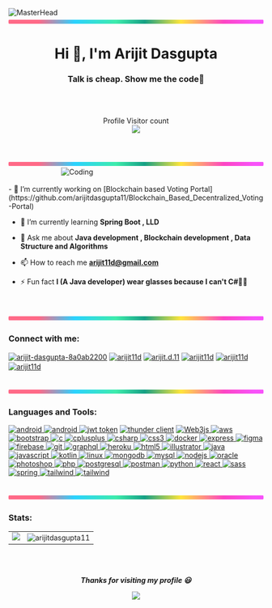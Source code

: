 ![MasterHead](https://i.imgur.com/9cHJZz4.png)   
 <img src="https://github.com/ArshErgon/ArshErgon/blob/main/assets/header/lineBar.png" width="100%" height="8px"/>
<br>
<h1 align="center">Hi 👋, I'm Arijit Dasgupta</h1>
<h3 align="center">Talk is cheap. Show me the code🚀</h3><br>
<br>
<p align="center"> 
  Profile Visitor count<br>
  <img src="https://profile-counter.glitch.me/arijitdasgupta11/count.svg" />
</p>
<br>
<br>
<img src="https://github.com/ArshErgon/ArshErgon/blob/main/assets/header/lineBar.png" width="100%" height="8px"/>
<br>
<img align="right" alt="Coding" width="400" src="https://i.imgur.com/GuYw6ZQ.png">
<br><br>
- 🔭 I’m currently working on [Blockchain based Voting Portal](https://github.com/arijitdasgupta11/Blockchain_Based_Decentralized_Voting-Portal)

- 🌱 I’m currently learning **Spring Boot , LLD**

- 💬 Ask me about **Java development , Blockchain development , Data Structure and Algorithms**

- 📫 How to reach me **arijit11d@gmail.com**

- ⚡ Fun fact **I (A Java developer) wear glasses because I can't C#👨‍💻**
<br>

<br>
<img src="https://github.com/ArshErgon/ArshErgon/blob/main/assets/header/lineBar.png" width="100%" height="8px"/>
<br>
<h3 align="left">Connect with me:</h3>
<p align="left">
<a href="https://linkedin.com/in/arijit-d-11" target="blank"><img align="center" src="https://cdn-icons-png.flaticon.com/512/174/174857.png" alt="arijit-dasgupta-8a0ab2200" height="50" width="60" /></a>
<a href="https://auth.geeksforgeeks.org/user/arijit11d" target="blank"><img align="center" src="https://upload.wikimedia.org/wikipedia/commons/thumb/4/43/GeeksforGeeks.svg/2560px-GeeksforGeeks.svg.png" alt="arijit11d" height="50" width="70" /></a>
<a href="https://instagram.com/arijit.d.11" target="blank"><img align="center" src="https://upload.wikimedia.org/wikipedia/commons/thumb/e/e7/Instagram_logo_2016.svg/2048px-Instagram_logo_2016.svg.png" alt="arijit.d.11" height="60" width="60" /></a>
<a href="https://www.codechef.com/users/arijit11d" target="blank"><img align="center" src="https://cdn.jsdelivr.net/npm/simple-icons@3.1.0/icons/codechef.svg" alt="arijit11d" height="50" width="60" /></a>
<a href="https://www.hackerrank.com/arijit11d" target="blank"><img align="center" src="https://upload.wikimedia.org/wikipedia/commons/6/65/HackerRank_logo.png" alt="arijit11d" height="60" width="60" /></a>
<a href="https://www.leetcode.com/arijit11d" target="blank"><img align="center" src="https://cdn.iconscout.com/icon/free/png-256/free-leetcode-3521542-2944960.png" alt="arijit11d" height="50" width="60" /></a>
</p>
<br>
<img src="https://github.com/ArshErgon/ArshErgon/blob/main/assets/header/lineBar.png" width="100%" height="8px"/>
<br>
<h3 align="left">Languages and Tools:</h3>
<p align="left"> <a href="https://developer.android.com" target="_blank" rel="noreferrer"> <img src="https://upload.wikimedia.org/wikipedia/commons/thumb/d/d7/Android_robot.svg/872px-Android_robot.svg.png" alt="android" width="50" height="50"/> </a> <a href="https://soliditylang.org/" target="_blank" rel="noreferrer"> <img src="https://upload.wikimedia.org/wikipedia/commons/thumb/9/98/Solidity_logo.svg/1200px-Solidity_logo.svg.png" alt="android" width="50" height="50"/> </a>
    <a href="https://jwt.io/" target="_blank" rel="noreferrer"> <img src="https://jwt.io/img/icon.svg" alt="jwt token" width="50" height="50"/></a>
  <a href="https://www.thunderclient.com/" target="_blank" rel="noreferrer"> <img src="https://rangav.gallerycdn.vsassets.io/extensions/rangav/vscode-thunder-client/2.6.2/1681222207111/Microsoft.VisualStudio.Services.Icons.Default" alt="thunder client" width="50" height="50"/></a>
<a href="https://web3js.org/#/" target="_blank" rel="noreferrer"> <img src="https://i.imgur.com/49LAk9x.jpg" alt="Web3js" width="50" height="50"/> </a> <a href="https://aws.amazon.com" target="_blank" rel="noreferrer"> <img src="https://upload.wikimedia.org/wikipedia/commons/thumb/9/93/Amazon_Web_Services_Logo.svg/1280px-Amazon_Web_Services_Logo.svg.png" alt="aws" width="50" height="50"/> </a> <a href="https://getbootstrap.com" target="_blank" rel="noreferrer"> <img src="https://img.freepik.com/premium-vector/bootstrap-icon-b-letter-logo_781017-7.jpg" alt="bootstrap" width="50" height="50"/> </a> <a href="https://www.cprogramming.com/" target="_blank" rel="noreferrer"> <img src="https://upload.wikimedia.org/wikipedia/commons/thumb/1/18/C_Programming_Language.svg/1200px-C_Programming_Language.svg.png" alt="c" width="50" height="50"/> </a> <a href="https://www.w3schools.com/cpp/" target="_blank" rel="noreferrer"> <img src="https://upload.wikimedia.org/wikipedia/commons/thumb/1/18/ISO_C%2B%2B_Logo.svg/1822px-ISO_C%2B%2B_Logo.svg.png" alt="cplusplus" width="50" height="50"/> </a> <a href="https://www.w3schools.com/cs/" target="_blank" rel="noreferrer"> <img src="https://upload.wikimedia.org/wikipedia/commons/4/4f/Csharp_Logo.png" alt="csharp" width="50" height="50"/> </a> <a href="https://www.w3schools.com/css/" target="_blank" rel="noreferrer"> <img src="https://upload.wikimedia.org/wikipedia/commons/thumb/6/62/CSS3_logo.svg/800px-CSS3_logo.svg.png" alt="css3" width="50" height="50"/> </a> <a href="https://www.docker.com/" target="_blank" rel="noreferrer"> <img src="https://www.docker.com/wp-content/uploads/2022/03/Moby-logo.png" alt="docker" width="50" height="50"/> </a> <a href="https://expressjs.com" target="_blank" rel="noreferrer"> <img src="https://www.vectorlogo.zone/logos/expressjs/expressjs-ar21.png" alt="express" width="50" height="50"/> </a> <a href="https://www.figma.com/" target="_blank" rel="noreferrer"> <img src="https://www.vectorlogo.zone/logos/figma/figma-icon.svg" alt="figma" width="50" height="50"/> </a> <a href="https://firebase.google.com/" target="_blank" rel="noreferrer"> <img src="https://www.vectorlogo.zone/logos/firebase/firebase-icon.svg" alt="firebase" width="50" height="50"/> </a> <a href="https://git-scm.com/" target="_blank" rel="noreferrer"> <img src="https://www.vectorlogo.zone/logos/git-scm/git-scm-icon.svg" alt="git" width="50" height="50"/> </a> <a href="https://graphql.org" target="_blank" rel="noreferrer"> <img src="https://www.vectorlogo.zone/logos/graphql/graphql-icon.svg" alt="graphql" width="50" height="50"/> </a> <a href="https://heroku.com" target="_blank" rel="noreferrer"> <img src="https://www.vectorlogo.zone/logos/heroku/heroku-icon.svg" alt="heroku" width="50" height="50"/> </a> <a href="https://www.w3.org/html/" target="_blank" rel="noreferrer"> <img src="https://upload.wikimedia.org/wikipedia/commons/thumb/6/61/HTML5_logo_and_wordmark.svg/2048px-HTML5_logo_and_wordmark.svg.png" alt="html5" width="50" height="50"/> </a> <a href="https://www.adobe.com/in/products/illustrator.html" target="_blank" rel="noreferrer"> <img src="https://www.vectorlogo.zone/logos/adobe_illustrator/adobe_illustrator-icon.svg" alt="illustrator" width="50" height="50"/> </a> <a href="https://www.java.com" target="_blank" rel="noreferrer"> <img src="https://cdn4.iconfinder.com/data/icons/logos-and-brands/512/181_Java_logo_logos-512.png" alt="java" width="50" height="50"/> </a> <a href="https://developer.mozilla.org/en-US/docs/Web/JavaScript" target="_blank" rel="noreferrer"> <img src="https://w1.pngwing.com/pngs/136/126/png-transparent-javascript-logo-angularjs-nodejs-computer-programming-web-development-computer-software-jquery-yellow.png" alt="javascript" width="50" height="50"/> </a> <a href="https://kotlinlang.org" target="_blank" rel="noreferrer"> <img src="https://www.vectorlogo.zone/logos/kotlinlang/kotlinlang-icon.svg" alt="kotlin" width="50" height="50"/> </a> <a href="https://www.linux.org/" target="_blank" rel="noreferrer"> <img src="https://1000logos.net/wp-content/uploads/2017/03/LINUX-LOGO.png" alt="linux" width="50" height="50"/> </a> <a href="https://www.mongodb.com/" target="_blank" rel="noreferrer"> <img src="https://w7.pngwing.com/pngs/956/695/png-transparent-mongodb-original-wordmark-logo-icon-thumbnail.png" alt="mongodb" width="50" height="50"/> </a> <a href="https://www.mysql.com/" target="_blank" rel="noreferrer"> <img src="https://cdn-icons-png.flaticon.com/512/5968/5968313.png" alt="mysql" width="50" height="50"/> </a> <a href="https://nodejs.org" target="_blank" rel="noreferrer"> <img src="https://static-00.iconduck.com/assets.00/node-js-icon-227x256-913nazt0.png" alt="nodejs" width="50" height="50"/> </a> <a href="https://www.oracle.com/" target="_blank" rel="noreferrer"> <img src="https://logos-world.net/wp-content/uploads/2020/09/Oracle-Symbol.png" alt="oracle" width="50" height="50"/> </a><a href="https://www.photoshop.com/en" target="_blank" rel="noreferrer"> <img src="https://upload.wikimedia.org/wikipedia/commons/thumb/a/af/Adobe_Photoshop_CC_icon.svg/650px-Adobe_Photoshop_CC_icon.svg.png" alt="photoshop" width="50" height="50"/> </a> <a href="https://www.php.net" target="_blank" rel="noreferrer"> <img src="https://w7.pngwing.com/pngs/185/655/png-transparent-logo-php-computer-icons-symbol-miscellaneous-emblem-text.png" alt="php" width="50" height="50"/> </a><a href="https://www.postgresql.org" target="_blank" rel="noreferrer"> <img src="https://upload.wikimedia.org/wikipedia/commons/thumb/2/29/Postgresql_elephant.svg/1985px-Postgresql_elephant.svg.png" alt="postgresql" width="50" height="50"/> </a> <a href="https://postman.com" target="_blank" rel="noreferrer"> <img src="https://www.vectorlogo.zone/logos/getpostman/getpostman-icon.svg" alt="postman" width="50" height="50"/> </a> <a href="https://www.python.org" target="_blank" rel="noreferrer"> <img src="https://upload.wikimedia.org/wikipedia/commons/thumb/c/c3/Python-logo-notext.svg/1869px-Python-logo-notext.svg.png" alt="python" width="50" height="50"/> </a> <a href="https://reactjs.org/" target="_blank" rel="noreferrer"> <img src="https://upload.wikimedia.org/wikipedia/commons/thumb/a/a7/React-icon.svg/2500px-React-icon.svg.png" alt="react" width="50" height="50"/> </a><a href="https://sass-lang.com" target="_blank" rel="noreferrer"> <img src="https://upload.wikimedia.org/wikipedia/commons/thumb/9/96/Sass_Logo_Color.svg/1280px-Sass_Logo_Color.svg.png" alt="sass" width="50" height="50"/> </a> <a href="https://spring.io/" target="_blank" rel="noreferrer"> <img src="https://www.vectorlogo.zone/logos/springio/springio-icon.svg" alt="spring" width="50" height="50"/> </a><a href="https://tailwindcss.com/" target="_blank" rel="noreferrer"> <img src="https://www.vectorlogo.zone/logos/tailwindcss/tailwindcss-icon.svg" alt="tailwind" width="50" height="50"/> </a> <a href="https://hibernate.org/" target="_blank" rel="noreferrer"> <img src="https://hibernate.org/images/hibernate_icon_whitebkg.svg" alt="tailwind" width="60" height="40"/> </a> 
</p>

<br>
<img src="https://github.com/ArshErgon/ArshErgon/blob/main/assets/header/lineBar.png" width="100%" height="8px"/>
<br>
<h3 align="left">Stats:</h3>
<p>
  <table align="center">
  <tr>
    <td>
<img src="https://github-readme-stats.vercel.app/api?username=arijitdasgupta11&include_all_commits=true&count_private=true&show_icons=true&line_height=20&theme=radical"/>
    </td>
    <td>
<img align="center" src="https://github-readme-streak-stats.herokuapp.com/?user=arijitdasgupta11&" alt="arijitdasgupta11"/>
    </td>
  </tr>
    </table>
</p>
<br><br>

<p align="center">
  <i><b>Thanks for visiting my profile 😃</b></i>
</p>

<p align="center" width="100%">
  <img src="https://capsule-render.vercel.app/api?type=waving&color=gradient&height=150&width=100%&section=footer&text=Have%20a%20Nice%20Day"/>
</p>
